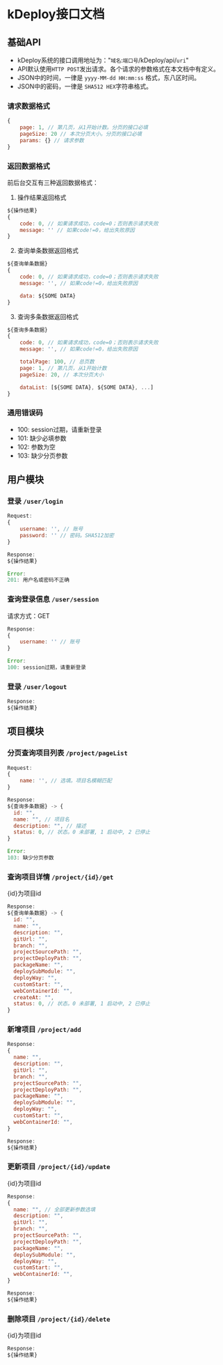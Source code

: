 # kDeploy接口文档

## 基础API

* kDeploy系统的接口调用地址为："`域名`:`端口号`/kDeploy/api/`uri`"
* API默认使用`HTTP POST`发出请求。各个请求的参数格式在本文档中有定义。
* JSON中的时间，一律是 `yyyy-MM-dd HH:mm:ss` 格式，东八区时间。
* JSON中的密码，一律是 `SHA512 HEX`字符串格式。

### 请求数据格式
~~~js
{
	page: 1, // 第几页，从1开始计数。分页的接口必填
	pageSize: 20 // 本次分页大小。分页的接口必填
	params: {} // 请求参数
}
~~~

### 返回数据格式
前后台交互有三种返回数据格式：

1. 操作结果返回格式
~~~js
${操作结果}
{
	code: 0, // 如果请求成功，code=0；否则表示请求失败
	message: '' // 如果code!=0，给出失败原因
}
~~~

2. 查询单条数据返回格式
~~~js
${查询单条数据}
{
	code: 0, // 如果请求成功，code=0；否则表示请求失败
	message: '', // 如果code!=0，给出失败原因

	data: ${SOME DATA}
}
~~~

3. 查询多条数据返回格式
~~~js
${查询多条数据}
{
	code: 0, // 如果请求成功，code=0；否则表示请求失败
	message: '', // 如果code!=0，给出失败原因

	totalPage: 100, // 总页数
	page: 1, // 第几页，从1开始计数
	pageSize: 20, // 本次分页大小

	dataList: [${SOME DATA}, ${SOME DATA}, ...]
}
~~~

### 通用错误码
* 100: session过期，请重新登录
* 101: 缺少必填参数
* 102: 参数为空
* 103: 缺少分页参数

## 用户模块

### 登录 `/user/login`
~~~js
Request:
{
	username: '', // 账号
	password: '' // 密码。SHA512加密
}

Response:
${操作结果}

Error:
201: 用户名或密码不正确
~~~

### 查询登录信息 `/user/session`
请求方式：GET
~~~js
Response:
{
	username: '' // 账号
}

Error:
100: session过期，请重新登录
~~~

### 登录 `/user/logout`
~~~js
Response:
${操作结果}
~~~

## 项目模块

### 分页查询项目列表 `/project/pageList`
~~~js
Request:
{
	name: '', // 选填。项目名模糊匹配
}

Response:
${查询多条数据} -> {
  id: "",
  name: "", // 项目名
  description: "", // 描述
  status: 0, // 状态。0 未部署, 1 启动中, 2 已停止
}

Error:
103: 缺少分页参数
~~~

### 查询项目详情 `/project/{id}/get`
{id}为项目id
~~~js
Response:
${查询单条数据} -> {
  id: "",
  name: "",
  description: "",
  gitUrl: "",
  branch: "",
  projectSourcePath: "",
  projectDeployPath: "",
  packageName: "",
  deploySubModule: "",
  deployWay: "",
  customStart: "",
  webContainerId: "",
  createAt: "",
  status: 0, // 状态。0 未部署, 1 启动中, 2 已停止
}
~~~

### 新增项目 `/project/add`
~~~js
Response:
{
  name: "",
  description: "",
  gitUrl: "",
  branch: "",
  projectSourcePath: "",
  projectDeployPath: "",
  packageName: "",
  deploySubModule: "",
  deployWay: "",
  customStart: "",
  webContainerId: "",
}

Response:
${操作结果}
~~~

### 更新项目 `/project/{id}/update`
{id}为项目id
~~~js
Response:
{
  name: "", // 全部更新参数选填
  description: "",
  gitUrl: "",
  branch: "",
  projectSourcePath: "",
  projectDeployPath: "",
  packageName: "",
  deploySubModule: "",
  deployWay: "",
  customStart: "",
  webContainerId: "",
}

Response:
${操作结果}
~~~

### 删除项目 `/project/{id}/delete`
{id}为项目id
~~~js
Response:
${操作结果}
~~~

